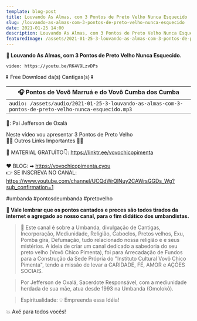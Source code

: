 ```yaml
---
template: blog-post
title: Louvando As Almas, com 3 Pontos de Preto Velho Nunca Esquecido
slug: /louvando-as-almas-com-3-pontos-de-preto-velho-nunca-esquecido
date: 2021-01-25 14:00
description: Louvando As Almas, com 3 Pontos de Preto Velho Nunca Esquecido
featuredImage: /assets/2021-01-25-3-louvando-as-almas-com-3-pontos-de-preto-velho-nunca-esquecido.jpg
---
```

**👊 Louvando As Almas, com 3 Pontos de Preto Velho Nunca Esquecido.**

<!-- #1: Embed through web URL -->
`video: https://youtu.be/RK4V9LzvDPs`

⏬ Free Download da(s) Cantigas(s) ⏬

|🎧 __Pontos de Vovô Marruá e do Vovô Cumba dos Cumba__ |
|---|
|`audio: /assets/audio/2021-01-25-3-louvando-as-almas-com-3-pontos-de-preto-velho-nunca-esquecido.mp3`|
🎤: Pai Jefferson de Oxalá

Neste vídeo vou apresentar 3 Pontos de Preto Velho</br>
🔽🔽 Outros Links Importantes 🔽🔽

🎁 MATERIAL GRATUÍTO👇:
https://linktr.ee/vovochicopimenta

❤ BLOG: ➡ https://vovochicopimenta.cyou</br>
👉 SE INSCREVA NO CANAL: https://www.youtube.com/channel/UCQdWrQlNuy2CAWrsGGDs_Wg?sub_confirmation=1

#umbanda #pontosdeumbanda #pretovelho

**🔴 Vale lembrar que os pontos cantados e preces são todos tirados da internet e agregado ao nosso canal, para o fim didático dos umbandistas.**

>🙏 Este canal é sobre a Umbanda, divulgação de Cantigas, Incorporação, Mediunidade, Religião, Caboclos, Pretos velhos, Exu, Pomba gira, Defumação, tudo relacionado nossa religião e  e seus mistérios.
A ideia de criar um canal dedicado a sabedoria do seu preto velho (Vovô Chico Pimenta), foi para Arrecadação de Fundos para a Construção da Sede Própria do "Instituto Cultural Vovô Chico Pimenta", tendo a missão de levar a CARIDADE, FÉ, AMOR e AÇÕES SOCIAIS.

>Por Jefferson de Oxalá, Sacerdote Responsável, com a mediunidade herdada de sua mãe, atua desde 1993 na Umbanda (Omolokô).

>Espiritualidade: 💡 Empreenda essa Idéia!

💥 Axé para todos vocês!
